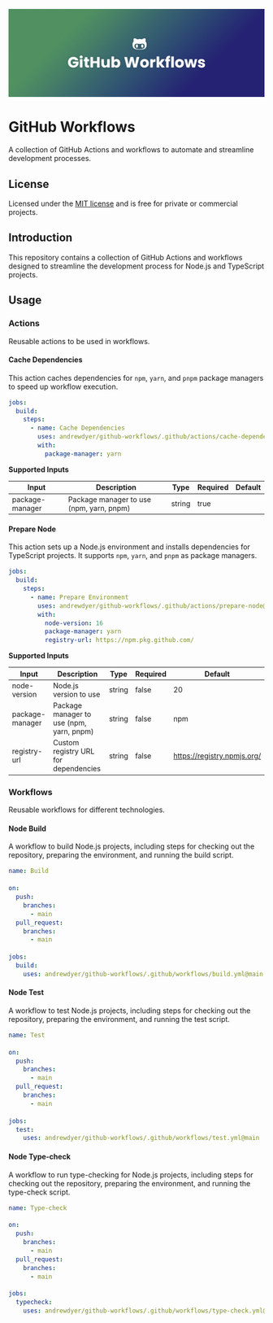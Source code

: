 ![GitHub Workflows](https://raw.githubusercontent.com/andrewdyer/andrewdyer/refs/heads/main/assets/images/covers/github-workflows.png)

# GitHub Workflows

A collection of GitHub Actions and workflows to automate and streamline development processes.

## License

Licensed under the [MIT license](https:/opensource.org/licenses/MIT) and is free for private or commercial projects.

## Introduction

This repository contains a collection of GitHub Actions and workflows designed to streamline the development process for Node.js and TypeScript projects.

## Usage

### Actions

Reusable actions to be used in workflows.

#### **Cache Dependencies**

This action caches dependencies for `npm`, `yarn`, and `pnpm` package managers to speed up workflow execution.

```yml
jobs:
  build:
    steps:
      - name: Cache Dependencies
        uses: andrewdyer/github-workflows/.github/actions/cache-dependencies@main
        with:
          package-manager: yarn
```

**Supported Inputs**

| Input           | Description                              | Type   | Required | Default |
| --------------- | ---------------------------------------- | ------ | -------- | ------- |
| package-manager | Package manager to use (npm, yarn, pnpm) | string | true     |         |

#### **Prepare Node**

This action sets up a Node.js environment and installs dependencies for TypeScript projects. It supports `npm`, `yarn`, and `pnpm` as package managers.

```yml
jobs:
  build:
    steps:
      - name: Prepare Environment
        uses: andrewdyer/github-workflows/.github/actions/prepare-node@main
        with:
          node-version: 16
          package-manager: yarn
          registry-url: https://npm.pkg.github.com/
```

**Supported Inputs**

| Input           | Description                              | Type   | Required | Default                     |
| --------------- | ---------------------------------------- | ------ | -------- | --------------------------- |
| node-version    | Node.js version to use                   | string | false    | 20                          |
| package-manager | Package manager to use (npm, yarn, pnpm) | string | false    | npm                         |
| registry-url    | Custom registry URL for dependencies     | string | false    | https://registry.npmjs.org/ |

### Workflows

Reusable workflows for different technologies.

#### **Node Build**

A workflow to build Node.js projects, including steps for checking out the repository, preparing the environment, and running the build script.

```yml
name: Build

on:
  push:
    branches:
      - main
  pull_request:
    branches:
      - main

jobs:
  build:
    uses: andrewdyer/github-workflows/.github/workflows/build.yml@main
```

#### **Node Test**

A workflow to test Node.js projects, including steps for checking out the repository, preparing the environment, and running the test script.

```yml
name: Test

on:
  push:
    branches:
      - main
  pull_request:
    branches:
      - main

jobs:
  test:
    uses: andrewdyer/github-workflows/.github/workflows/test.yml@main
```

#### **Node Type-check**

A workflow to run type-checking for Node.js projects, including steps for checking out the repository, preparing the environment, and running the type-check script.

```yml
name: Type-check

on:
  push:
    branches:
      - main
  pull_request:
    branches:
      - main

jobs:
  typecheck:
    uses: andrewdyer/github-workflows/.github/workflows/type-check.yml@main
```
